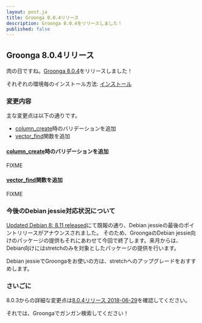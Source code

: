 ```yaml
---
layout: post.ja
title: Groonga 8.0.4リリース
description: Groonga 8.0.4をリリースしました！
published: false
---
```


## Groonga 8.0.4リリース

肉の日ですね。[Groonga 8.0.4](/ja/docs/news.html#release-8.0.4)をリリースしました！

それぞれの環境毎のインストール方法: [インストール](/ja/docs/install.html)

### 変更内容

主な変更点は以下の通りです。

* [column_create](/ja/docs/reference/commands/column_create)時のバリデーションを追加
* [vector_find](/ja/docs/reference/functions/vector_find)関数を追加

#### [column_create](/ja/docs/reference/commands/column_create)時のバリデーションを追加

FIXME

#### [vector_find](/ja/docs/reference/functions/vector_find)関数を追加

FIXME

### 今後のDebian jessie対応状況について

[Updated Debian 8: 8.11 released](https://www.debian.org/News/2018/20180623)にて既報の通り、Debian jessieの最後のポイントリリースがアナウンスされました。
そのため、GroongaのDebian jessie向けのパッケージの提供もそれにあわせて今回で終了します。来月からは、Debian向けにはstretchのみを対象としたパッケージの提供を行います。

Debian jessieでGroongaをお使いの方は、stretchへのアップグレードをおすすめします。

### さいごに

8.0.3からの詳細な変更点は[8.0.4リリース 2018-06-29](/ja/docs/news.html#release-8.0.4)を確認してください。

それでは、Groongaでガンガン検索してください！
